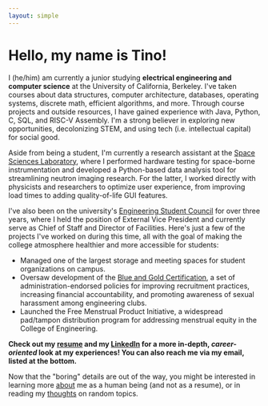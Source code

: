 ```yaml
---
layout: simple
---
```


# Hello, my name is Tino!

I (he/him) am currently a junior studying **electrical engineering and computer science** at the University of California, Berkeley. I've taken courses about data structures, computer architecture, databases, operating systems, discrete math, efficient algorithms, and more. Through course projects and outside resources, I have gained experience with Java, Python, C, SQL, and RISC-V Assembly. I'm a strong believer in exploring new opportunities, decolonizing STEM, and using tech (i.e. intellectual capital) for social good.

Aside from being a student, I'm currently a research assistant at the [Space Sciences Laboratory](https://www.ssl.berkeley.edu), where I performed hardware testing for space-borne instrumentation and developed a Python-based data analysis tool for streamlining neutron imaging research. For the latter, I worked directly with physicists and researchers to optimize user experience, from improving load times to adding quality-of-life GUI features.

I've also been on the university's [Engineering Student Council](https://esc.berkeley.edu) for over three years, where I held the position of External Vice President and currently serve as Chief of Staff and Director of Facilities. Here's just a few of the projects I've worked on during this time, all with the goal of making the college atmosphere healthier and more accessible for students:

* Managed one of the largest storage and meeting spaces for student organizations on campus.
* Oversaw development of the [Blue and Gold Certification](https://engineering.berkeley.edu/students/student-life/teams-and-organizations/), a set of administration-endorsed policies for improving recruitment practices, increasing financial accountability, and promoting awareness of sexual harassment among engineering clubs.
* Launched the Free Menstrual Product Initiative, a widespread pad/tampon distribution program for addressing menstrual equity in the College of Engineering.

**Check out my [resume](https://drive.google.com/file/d/1Sg-4LT9M7CDF3JWYTTzp8fpPXV1_oGSP/view?usp=sharing) and my [LinkedIn](https://www.linkedin.com/in/ttrangia/) for a more in-depth, _career-oriented_ look at my experiences! You can also reach me via my email, listed at the bottom.**

Now that the "boring" details are out of the way, you might be interested in learning more [about](https://www.tinotrangia.com/about/) me as a human being (and not as a resume), or in reading my [thoughts](https://www.tinotrangia.com/_pages/) on random topics.
